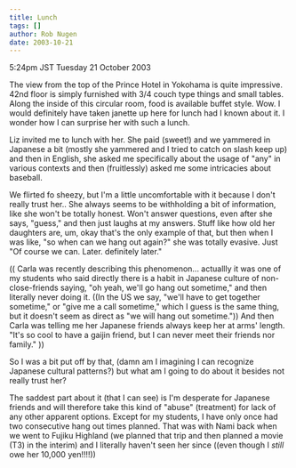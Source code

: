 ```yaml
---
title: Lunch
tags: []
author: Rob Nugen
date: 2003-10-21
---
```


<p class=date>5:24pm JST Tuesday 21 October 2003</p>

<p>The view from the top of the Prince Hotel in Yokohama is quite
impressive.  42nd floor is simply furnished with 3/4 couch type things
and small tables. Along the inside of this circular room, food is
available buffet style.  Wow.  I would definitely have taken janette
up here for lunch had I known about it.  I wonder how I can surprise
her with such a lunch.</p>

<p>Liz invited me to lunch with her.  She paid (sweet!) and we
yammered in Japanese a bit (mostly she yammered and I tried to catch
on slash keep up) and then in English, she asked me specifically about
the usage of "any" in various contexts and then (fruitlessly) asked me
some intricacies about baseball.</p>

<p>We flirted fo sheezy, but I'm a little uncomfortable with it
because I don't really trust her..  She always seems to be withholding
a bit of information, like she won't be totally honest.  Won't answer
questions, even after she says, "guess," and then just laughs at my
answers.  Stuff like how old her daughters are, um, okay that's the
only example of that, but then when I was like, "so when can we hang
out again?" she was totally evasive.  Just "Of course we can.  Later.
definitely later."</p>

<p>(( Carla was recently describing this phenomenon... actuallly it
was one of my students who said directly there is a habit in Japanese
culture of non-close-friends saying, "oh yeah, we'll go hang out
sometime," and then literally never doing it.  ((In the US we say,
"we'll have to get together sometime," or "give me a call sometime,"
which I guess is the same thing, but it doesn't seem as direct as "we
will hang out sometime."))  And then Carla was telling me her Japanese
friends always keep her at arms' length.  "It's so cool to have a
gaijin friend, but I can never meet their friends nor family." ))</p>

<p>So I was a bit put off by that, (damn am I imagining I can
recognize Japanese cultural patterns?) but what am I going to do about
it besides not really trust her?</p>

<p>The saddest part about it (that I can see) is I'm desperate for Japanese
friends and will therefore take this kind of "abuse" (treatment) for
lack of any other apparent options.  Except for my students, I have
only once had two consecutive hang out times planned.  That was
with Nami back when we went to Fujiku Highland (we planned that trip
and then planned a movie (T3) in the interim) and I literally haven't
seen her since ((even though I <em>still</em> owe her 10,000 yen!!!!))</p>
